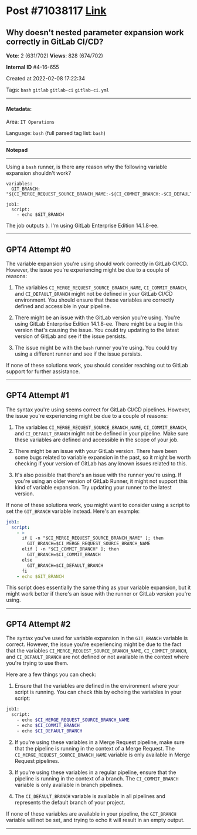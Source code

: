 
# Post \#71038117 [Link](https://stackoverflow.com/questions/71038117/)

## Why doesn't nested parameter expansion work correctly in GitLab CI/CD?

**Vote**: 2 (631/702) **Views**: 828 (674/702) 

**Internal ID** \#4-16-655

Created at 2022-02-08 17:22:34

Tags: `bash` `gitlab` `gitlab-ci` `gitlab-ci.yml`

----------

#### Metadata:

Area: `IT Operations`

Language: `bash` (full parsed tag list: `bash`)

----------

**Notepad**


----------

Using a `bash` runner, is there any reason why the following variable expansion shouldn't work?
```
variables:
  GIT_BRANCH: "${CI_MERGE_REQUEST_SOURCE_BRANCH_NAME:-${CI_COMMIT_BRANCH:-$CI_DEFAULT_BRANCH}}"

job1:
  script:
    - echo $GIT_BRANCH
```

The job outputs `}`.
I'm using GitLab Enterprise Edition 14.1.8-ee.


----------
        
## GPT4 Attempt \#0

The variable expansion you're using should work correctly in GitLab CI/CD. However, the issue you're experiencing might be due to a couple of reasons:

1. The variables `CI_MERGE_REQUEST_SOURCE_BRANCH_NAME`, `CI_COMMIT_BRANCH`, and `CI_DEFAULT_BRANCH` might not be defined in your GitLab CI/CD environment. You should ensure that these variables are correctly defined and accessible in your pipeline.

2. There might be an issue with the GitLab version you're using. You're using GitLab Enterprise Edition 14.1.8-ee. There might be a bug in this version that's causing the issue. You could try updating to the latest version of GitLab and see if the issue persists.

3. The issue might be with the `bash` runner you're using. You could try using a different runner and see if the issue persists.

If none of these solutions work, you should consider reaching out to GitLab support for further assistance.

--------

## GPT4 Attempt \#1

The syntax you're using seems correct for GitLab CI/CD pipelines. However, the issue you're experiencing might be due to a couple of reasons:

1. The variables `CI_MERGE_REQUEST_SOURCE_BRANCH_NAME`, `CI_COMMIT_BRANCH`, and `CI_DEFAULT_BRANCH` might not be defined in your pipeline. Make sure these variables are defined and accessible in the scope of your job.

2. There might be an issue with your GitLab version. There have been some bugs related to variable expansion in the past, so it might be worth checking if your version of GitLab has any known issues related to this.

3. It's also possible that there's an issue with the runner you're using. If you're using an older version of GitLab Runner, it might not support this kind of variable expansion. Try updating your runner to the latest version.

If none of these solutions work, you might want to consider using a script to set the `GIT_BRANCH` variable instead. Here's an example:

```yaml
job1:
  script:
    - >
      if [ -n "$CI_MERGE_REQUEST_SOURCE_BRANCH_NAME" ]; then
        GIT_BRANCH=$CI_MERGE_REQUEST_SOURCE_BRANCH_NAME
      elif [ -n "$CI_COMMIT_BRANCH" ]; then
        GIT_BRANCH=$CI_COMMIT_BRANCH
      else
        GIT_BRANCH=$CI_DEFAULT_BRANCH
      fi
    - echo $GIT_BRANCH
```

This script does essentially the same thing as your variable expansion, but it might work better if there's an issue with the runner or GitLab version you're using.

--------

## GPT4 Attempt \#2

The syntax you've used for variable expansion in the `GIT_BRANCH` variable is correct. However, the issue you're experiencing might be due to the fact that the variables `CI_MERGE_REQUEST_SOURCE_BRANCH_NAME`, `CI_COMMIT_BRANCH`, and `CI_DEFAULT_BRANCH` are not defined or not available in the context where you're trying to use them.

Here are a few things you can check:

1. Ensure that the variables are defined in the environment where your script is running. You can check this by echoing the variables in your script:

```bash
job1:
  script:
    - echo $CI_MERGE_REQUEST_SOURCE_BRANCH_NAME
    - echo $CI_COMMIT_BRANCH
    - echo $CI_DEFAULT_BRANCH
```

2. If you're using these variables in a Merge Request pipeline, make sure that the pipeline is running in the context of a Merge Request. The `CI_MERGE_REQUEST_SOURCE_BRANCH_NAME` variable is only available in Merge Request pipelines.

3. If you're using these variables in a regular pipeline, ensure that the pipeline is running in the context of a branch. The `CI_COMMIT_BRANCH` variable is only available in branch pipelines.

4. The `CI_DEFAULT_BRANCH` variable is available in all pipelines and represents the default branch of your project.

If none of these variables are available in your pipeline, the `GIT_BRANCH` variable will not be set, and trying to echo it will result in an empty output.

--------
